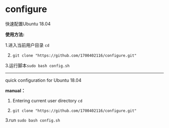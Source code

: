 # configure

快速配置Ubuntu 18.04

**使用方法:**

1.进入当前用户目录 ```cd```

2. ```git clone "https://github.com/1700402116/configure.git"```

3.运行脚本```sudo bash config.sh```

---------------------------------------------------

quick configuration for Ubuntu 18.04

**manual：**

1. Entering current user directory ```cd```

2. ```git clone "https://github.com/1700402116/configure.git"```

3.run ```sudo bash config.sh```
